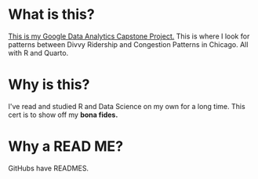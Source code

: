 # What is this?

[This is my Google Data Analytics Capstone Project.](https://www.coursera.org/learn/google-data-analytics-capstone) This is where I look for patterns between Divvy Ridership and Congestion Patterns in Chicago. All with R and Quarto.

# Why is this?

I've read and studied R and Data Science on my own for a long time. This cert is to show off my **bona fides.**

# Why a READ ME?
GitHubs have READMES.

